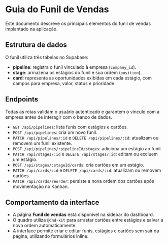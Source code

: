 # Guia do Funil de Vendas

Este documento descreve os principais elementos do funil de vendas implantado na aplicação.

## Estrutura de dados

O funil utiliza três tabelas no Supabase:

- **pipeline**: registra o funil vinculado à empresa (`company_id`).
- **stage**: armazena os estágios do funil e sua ordem (`position`).
- **card**: representa as oportunidades exibidas em cada estágio, com campos para empresa, valor, status e prioridade.

## Endpoints

Todas as rotas validam o usuário autenticado e garantem o vínculo com a empresa antes de interagir com o banco de dados.

- `GET /api/pipelines`: lista funis com estágios e cartões.
- `POST /api/pipelines`: cria um novo funil.
- `PATCH /api/pipelines/:id` e `DELETE /api/pipelines/:id`: atualizam ou removem um funil existente.
- `POST /api/pipelines/:pipelineId/stages`: adiciona um estágio ao funil.
- `PATCH /api/stages/:id` e `DELETE /api/stages/:id`: editam ou excluem um estágio.
- `POST /api/stages/:stageId/cards`: cria cartões em um estágio.
- `PATCH /api/cards/:id` e `DELETE /api/cards/:id`: atualizam ou removem cartões.
- `PATCH /api/cards/reorder`: persiste a nova ordem dos cartões após movimentação no Kanban.

## Comportamento da interface

- A página **Funil de vendas** está disponível na sidebar do dashboard.
- O quadro utiliza `@dnd-kit` para arrastar cartões entre estágios e salvar a nova ordem automaticamente.
- A interface permite criar e editar funis, estágios e cartões sem sair da página, utilizando formulários inline.
